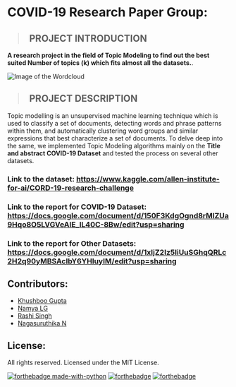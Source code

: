 # COVID-19 Research Paper Group:

>## &nbsp; PROJECT INTRODUCTION
**A research project in the field of Topic Modeling to find out the best suited Number of topics (k) which fits almost all the datasets.**.

![Image of the Wordcloud](https://github.com/girlscript/How_Many_topics/blob/master/Covid_research/wordcloud.PNG)

>## &nbsp; PROJECT DESCRIPTION
Topic modelling is an unsupervised machine learning technique which is used to classify a set of documents, detecting words and phrase patterns within them, and automatically clustering word groups and similar expressions that best characterize a set of documents. To delve deep into the same, we implemented Topic Modeling algorithms mainly on the **Title and abstract COVID-19 Dataset** and tested the process on several other datasets.


### Link to the dataset: https://www.kaggle.com/allen-institute-for-ai/CORD-19-research-challenge 

### Link to the report for COVID-19 Dataset: https://docs.google.com/document/d/150F3KdgOgnd8rMlZUa9Hqo8O5LVGVeAlE_lL40C-8Bw/edit?usp=sharing

### Link to the report for Other Datasets: https://docs.google.com/document/d/1xljZ2Iz5liUuSGhqQRLc2H2q90yMBSAcIbY6YHluyIM/edit?usp=sharing

## Contributors:
* [Khushboo Gupta](https://github.com/khushboogupta13)
* [Namya LG](https://github.com/Namyalg)
* [Rashi Singh](https://github.com/RASHI3004)
* [Nagasuruthika N](https://github.com/Nagasuruthika)

## License:
All rights reserved. Licensed under the MIT License.

[![forthebadge made-with-python](http://ForTheBadge.com/images/badges/made-with-python.svg)](https://www.python.org/) 
[![forthebadge](https://forthebadge.com/images/badges/built-with-love.svg)](https://forthebadge.com)
[![forthebadge](https://forthebadge.com/images/badges/open-source.svg)](https://forthebadge.com)
